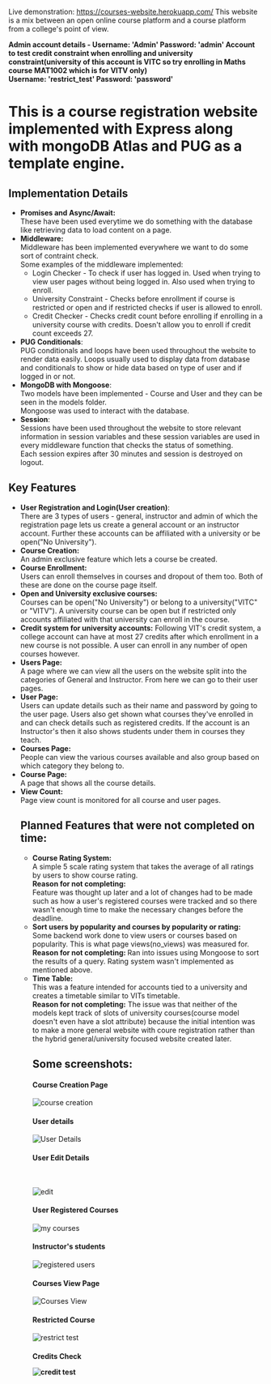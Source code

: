 Live demonstration: https://courses-website.herokuapp.com/
This website is a mix between an open online course platform and a course platform from a college's point of view.

<b> Admin account details - Username: 'Admin' Password: 'admin' </b>
<b> Account to test credit constraint when enrolling and university constraint(university of this account is VITC so try enrolling in Maths course MAT1002 which is for VITV only) <br>
  Username: 'restrict_test' Password: 'password' </b>
  
<h1> This is a course registration website implemented with Express along with mongoDB Atlas and PUG as a template engine. </h1>

<h2> Implementation Details </h2>
  <ul>
    <li> <b> Promises and Async/Await: </b> <br>
        These have been used everytime we do something with the database like retrieving data to load content on a page.
    <li> <b> Middleware: </b> <br>
      Middleware has been implemented everywhere we want to do some sort of contraint check. <br>
      Some examples of the middleware implemented: <ul>
      <li> Login Checker - To check if user has logged in. Used when trying to view user pages without being logged in. Also used when trying to enroll.
        <li> University Constraint - Checks before enrollment if course is restricted or open and if restricted checks if user is allowed to enroll.
          <li> Credit Checker - Checks credit count before enrolling if enrolling in a university course with credits. Doesn't allow you to enroll if credit count exceeds 27.
      </ul>
    <li> <b>PUG Conditionals</b>: <br>
      PUG conditionals and loops have been used throughout the website to render data easily. Loops usually used to display data from database and conditionals to show or hide data based on type of user and if logged in or not.
    <li><b> MongoDB with Mongoose</b>: <br>
      Two models have been implemented - Course and User and they can be seen in the models folder.<br>
      Mongoose was used to interact with the database.
  <li> <b> Session</b>: <br>
      Sessions have been used throughout the website to store relevant information in session variables and these session variables are used in every middleware function that checks the status of something. <br>
      Each session expires after 30 minutes and session is destroyed on logout.
</ul>  
      

<h2> Key Features </h2>
<ul>
  <li> <b>User Registration and Login(User creation)</b>: <br>
        There are 3 types of users - general, instructor and admin of which the registration page lets us create a general account or an instructor account. Further these accounts can be affiliated with a university or be open("No University").
  <li><b> Course Creation:</b> <br>
        An admin exclusive feature which lets a course be created.
  <li> <b>Course Enrollment: </b><br>
    Users can enroll themselves in courses and dropout of them too. Both of these are done on the course page itself.
  <li><b> Open and University exclusive courses: </b><br>
        Courses can be open("No University") or belong to a university("VITC" or "VITV"). A university course can be open but if restricted only accounts affiliated with that university can enroll in the course.
  <li><b> Credit system for university accounts:</b>
        Following VIT's credit system, a college account can have at most 27 credits after which enrollment in a new course is not possible. A user can enroll in any number of open courses however.
  <li><b> Users Page:</b> <br>
        A page where we can view all the users on the website split into the categories of General and Instructor. From here we can go to their user pages.
  <li> <b> User Page:</b> <br>
        Users can update details such as their name and password by going to the user page. Users also get shown what courses they've enrolled in and can check details such as registered credits. If the account is an Instructor's then it also shows students under them in courses they teach.
  <li> <b>Courses Page:</b> <br>
        People can view the various courses available and also group based on which category they belong to.
  <li> <b>Course Page:</b> <br>
        A page that shows all the course details.
  <li> <b> View Count: </b> <br>
        Page view count is monitored for all course and user pages.
    
 <h2> Planned Features that were not completed on time: </h2>
 <ul>
  <li> <b> Course Rating System: </b> <br>
    A simple 5 scale rating system that takes the average of all ratings by users to show course rating. <br>
    <b> Reason for not completing: </b> <br>
        Feature was thought up later and a lot of changes had to be made such as how a user's registered courses were tracked and so there wasn't enough time to make the necessary changes before the deadline. 
  <li> <b> Sort users by popularity and courses by popularity or rating: </b> <br>
      Some backend work done to view users or courses based on popularity. This is what page views(no_views) was measured for. <br>
    <b> Reason for not completing: </b> Ran into issues using Mongoose to sort the results of a query. Rating system wasn't implemented as mentioned above.
   <li> <b> Time Table: </b> <br>
     This was a feature intended for accounts tied to a university and creates a timetable similar to VITs timetable. <br>
     <b>Reason for not completing:</b> The issue was that neither of the models kept track of slots of university courses(course model doesn't even have a slot attribute) because the initial intention was to make a more general website with 
coure registration rather than the hybrid general/university focused website created later.
     
<h2> Some screenshots: </h2>

 <h4> Course Creation Page </h4>
  
![course creation](https://raw.githubusercontent.com/vespersword/courses-website/master/screenshots/course_create.png)
  
 <h4> User details </h4> 
  
  ![User Details](https://raw.githubusercontent.com/vespersword/courses-website/master/screenshots/user_details.png)
  
 <h4> User Edit Details </h4> <br>
 
  ![edit](https://raw.githubusercontent.com/vespersword/courses-website/master/screenshots/edit.png)
  
  <h4> User Registered Courses </h4>
  
  ![my courses](https://raw.githubusercontent.com/vespersword/courses-website/master/screenshots/my_courses.png)
  
  <h4> Instructor's students </h4>
  
  ![registered users](https://raw.githubusercontent.com/vespersword/courses-website/master/screenshots/reg_users.png)
  
  <h4> Courses View Page </h4>
    
  ![Courses View](https://raw.githubusercontent.com/vespersword/courses-website/master/screenshots/courses.png)
  
  <h4> Restricted Course </h4>
  
  ![restrict test](https://raw.githubusercontent.com/vespersword/courses-website/master/screenshots/restrict_test.png)
  <h4> Credits Check
  
  ![credit test](https://raw.githubusercontent.com/vespersword/courses-website/master/screenshots/credit_test.png)
